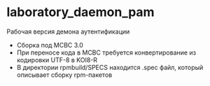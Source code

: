 # laboratory_daemon_pam
Рабочая версия демона аутентификации
* Сборка под МСВС 3.0
* При переносе кода в МСВС требуется конвертирование из кодировки UTF-8 в KOI8-R
* В директории rpmbuild/SPECS находится .spec файл, который описывает сборку rpm-пакетов
